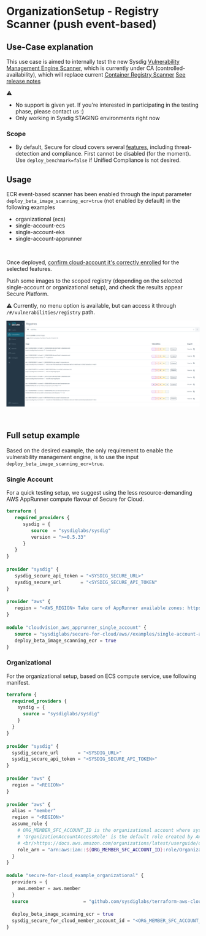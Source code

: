 # OrganizationSetup - Registry Scanner (push event-based)

## Use-Case explanation

This use case is aimed to internally test the new Sysdig [Vulnerability Management Engine Scanner](https://docs.sysdig.com/en/docs/sysdig-secure/vulnerabilities/), which is currently under CA (controlled-availability), which will 
replace current [Container Registry Scanner](https://docs.sysdig.com/en/docs/sysdig-secure/scanning/integrate-with-container-registries/)
[See release notes](https://docs.sysdig.com/en/docs/release-notes/saas-sysdig-secure-release-notes/#april-20-2022)

:warning:
- No support is given yet. If you're interested in participating in the testing phase, please contact us :)
- Only working in Sysdig STAGING environments right now

### Scope

- By default, Secure for cloud covers several [features](https://github.com/sysdiglabs/terraform-aws-secure-for-cloud#sysdig-secure-for-cloud-in-aws), including threat-detection and compliance. First 
  cannot be disabled (for the  moment). Use `deploy_benchmark=false` if Unified Compliance is not desired.
  
## Usage

ECR event-based scanner has been enabled through the input parameter `deploy_beta_image_scanning_ecr=true` (not 
enabled by default) in the following examples

- organizational (ecs)
- single-account-ecs
- single-account-eks
- single-account-apprunner

<br/>

Once deployed, [confirm cloud-account it's correctly enrolled](https://docs.sysdig.com/en/docs/installation/sysdig-secure-for-cloud/deploy-sysdig-secure-for-cloud-on-aws/#confirm-the-services-are-working) for the selected features.

Push some images to the scoped registry (depending on the selected single-account or organizational setup), and 
check the results appear Secure Platform.

:warning: Currently, no menu option is available, but can access it through `/#/vulnerabilities/registry` path.

![registries](resources/vuln-scanner.png)

<br/>

## Full setup example

Based on the desired example, the only requirement to enable the vulnerability management engine, is to use the 
input `deploy_beta_image_scanning_ecr=true`.

### Single Account

For a quick testing setup, we suggest using the less resource-demanding AWS AppRunner compute flavour of Secure for 
Cloud.

```terraform
terraform {
   required_providers {
      sysdig = {
         source  = "sysdiglabs/sysdig"
         version = ">=0.5.33"
      }
   }
}

provider "sysdig" {
   sysdig_secure_api_token = "<SYSDIG_SECURE_URL>"
   sysdig_secure_url       = "<SYSDIG_SECURE_API_TOKEN"
}

provider "aws" {
   region = "<AWS_REGION> Take care of AppRunner available zones: https://docs.aws.amazon.com/general/latest/gr/apprunner.html"
}

module "cloudvision_aws_apprunner_single_account" {
   source = "sysdiglabs/secure-for-cloud/aws//examples/single-account-apprunner"
   deploy_beta_image_scanning_ecr = true
}
```

### Organizational

For the organizational setup, based on ECS compute service, use following manifest.

```terraform
terraform {
  required_providers {
    sysdig = {
      source = "sysdiglabs/sysdig"
    }
  }
}

provider "sysdig" {
  sysdig_secure_url       = "<SYSDIG_URL>"
  sysdig_secure_api_token = "<SYSDIG_SECURE_API_TOKEN>"
}

provider "aws" {
  region = "<REGION>"
}

provider "aws" {
  alias = "member"
  region = "<REGION>"
  assume_role {
    # ORG_MEMBER_SFC_ACCOUNT_ID is the organizational account where sysdig secure for cloud compute component is to be deployed
    # 'OrganizationAccountAccessRole' is the default role created by AWS for managed-account users to be able to admin member accounts.
    # <br/>https://docs.aws.amazon.com/organizations/latest/userguide/orgs_manage_accounts_access.html
    role_arn = "arn:aws:iam::${ORG_MEMBER_SFC_ACCOUNT_ID}:role/OrganizationAccountAccessRole"
  }
}

module "secure-for-cloud_example_organizational" {
  providers = {
    aws.member = aws.member
  }
  source                    = "github.com/sysdiglabs/terraform-aws-cloudvision//examples/organizational
  
  deploy_beta_image_scanning_ecr = true
  sysdig_secure_for_cloud_member_account_id = "<ORG_MEMBER_SFC_ACCOUNT_ID>"
}

```
